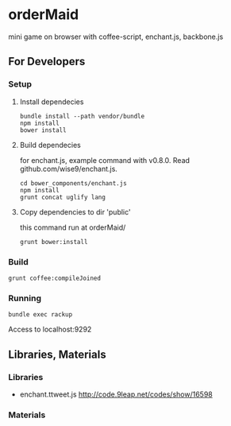 orderMaid
=========

mini game on browser with coffee-script, enchant.js, backbone.js

## For Developers

### Setup

1. Install dependecies

	```
	bundle install --path vendor/bundle
	npm install
	bower install
	```

1. Build dependecies

	for enchant.js, example command with v0.8.0.
	Read github.com/wise9/enchant.js.

	```
	cd bower_components/enchant.js
	npm install
	grunt concat uglify lang
	```

1. Copy dependencies to dir 'public'

	this command run at orderMaid/

	```
	grunt bower:install
	```

### Build

```
grunt coffee:compileJoined
```

### Running

```
bundle exec rackup
```

Access to localhost:9292

## Libraries, Materials

### Libraries

- enchant.ttweet.js
	http://code.9leap.net/codes/show/16598

### Materials